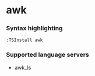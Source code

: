 <!--- THIS DOCUMENT IS AUTOMATICALLY GENERATED, DON'T EDIT IT -->
# awk

### Syntax highlighting

```vim
:TSInstall awk
```

### Supported language servers

- awk_ls
